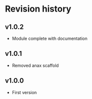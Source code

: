 Revision history
===================

v1.0.2
----------------
* Module complete with documentation

v1.0.1
----------------
* Removed anax scaffold

v1.0.0
----------------
* First version